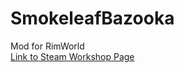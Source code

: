 # SmokeleafBazooka
Mod for RimWorld  
[Link to Steam Workshop Page](https://steamcommunity.com/sharedfiles/filedetails/?id=2780596608)



